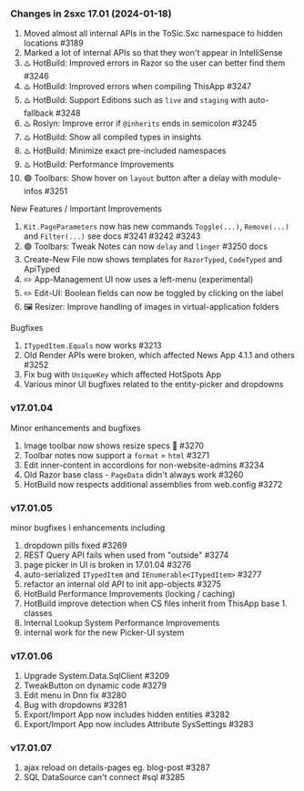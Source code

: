 
### Changes in 2sxc 17.01 (2024-01-18)

1. Moved almost all internal APIs in the ToSic.Sxc namespace to hidden locations #3189
1. Marked a lot of internal APIs so that they won't appear in IntelliSense
1. ♨️ HotBuild: Improved errors in Razor so the user can better find them #3246
1. ♨️ HotBuild: Improved errors when compiling ThisApp #3247
1. ♨️ HotBuild: Support Editions such as `live` and `staging` with auto-fallback #3248
1. ♨️ Roslyn: Improve error if `@inherits` ends in semicolon #3245
1. ♨️ HotBuild: Show all compiled types in insights
1. ♨️ HotBuild: Minimize exact pre-included namespaces
1. ♨️ HotBuild: Performance Improvements
1. 🟣 Toolbars: Show hover on `layout` button after a delay with module-infos #3251

New Features / Important Improvements

1. `Kit.PageParameters` now has new commands `Toggle(...)`, `Remove(...)` and `Filter(...)` see docs #3241 #3242 #3243
1. 🟣 Toolbars: Tweak Notes can now `delay` and `linger` #3250 docs
1. Create-New File now shows templates for `RazorTyped`, `CodeTyped` and ApiTyped
1. ✏️ App-Management UI now uses a left-menu (experimental)
1. ✏️ Edit-UI: Boolean fields can now be toggled by clicking on the label
1. 🖼️ Resizer: Improve handling of images in virtual-application folders

Bugfixes

1. `ITypedItem.Equals` now works #3213
1. Old Render APIs were broken, which affected News App 4.1.1 and others #3252
1. Fix bug with `UniqueKey` which affected HotSpots App
1. Various minor UI bugfixes related to the entity-picker and dropdowns

### v17.01.04

Minor enhancements and bugfixes

1. Image toolbar now shows resize specs 🌟 #3270
1. Toolbar notes now support a `format` = `html` #3271
1. Edit inner-content in accordions for non-website-admins #3234
1. Old Razor base class - `PageData` didn't always work #3260
1. HotBuild now respects additional assemblies from web.config #3272

### v17.01.05

minor bugfixes l enhancements including

1. dropdown pills fixed #3269
1. REST Query API fails when used from "outside" #3274
1. page picker in UI is broken in 17.01.04 #3276
1. auto-serialized `ITypedItem` and `IEnumerable<ITypedItem>` #3277
1. refactor an internal old API to init app-objects #3275
1. HotBuild Performance Improvements (locking / caching)
1. HotBuild improve detection when CS files inherit from ThisApp base 1. classes
1. Internal Lookup System Performance Improvements
1. internal work for the new Picker-UI system

### v17.01.06

1. Upgrade System.Data.SqlClient #3209
1. TweakButton on dynamic code #3279
1. Edit menu in Dnn fix #3280
1. Bug with dropdowns #3281
1. Export/Import App now includes hidden entities #3282
1. Export/Import App now includes Attribute SysSettings #3283


### v17.01.07

1. ajax reload on details-pages eg. blog-post #3287
1. SQL DataSource can't connect #sql #3285
